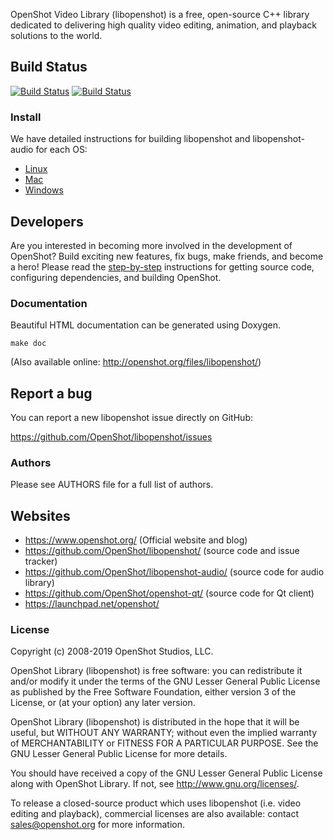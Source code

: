 OpenShot Video Library (libopenshot) is a free, open-source C++ library dedicated to
delivering high quality video editing, animation, and playback solutions to the 
world.

## Build Status

[![Build Status](https://img.shields.io/travis/OpenShot/libopenshot/develop.svg?label=libopenshot)](https://travis-ci.org/OpenShot/libopenshot) [![Build Status](https://img.shields.io/travis/OpenShot/libopenshot-audio/develop.svg?label=libopenshot-audio)](https://travis-ci.org/OpenShot/libopenshot-audio)

### Install

We have detailed instructions for building libopenshot and libopenshot-audio for each OS:

   * [Linux](https://github.com/OpenShot/libopenshot/wiki/Linux-Build-Instructions)
   * [Mac](https://github.com/OpenShot/libopenshot/wiki/Mac-Build-Instructions)
   * [Windows](https://github.com/OpenShot/libopenshot/wiki/Windows-Build-Instructions)

## Developers

Are you interested in becoming more involved in the development of 
OpenShot? Build exciting new features, fix bugs, make friends, and become a hero! 
Please read the [step-by-step](https://github.com/OpenShot/openshot-qt/wiki/Become-a-Developer) 
instructions for getting source code, configuring dependencies, and building OpenShot.

### Documentation

Beautiful HTML documentation can be generated using Doxygen.
```
make doc
```
(Also available online: http://openshot.org/files/libopenshot/)

## Report a bug

You can report a new libopenshot issue directly on GitHub:

https://github.com/OpenShot/libopenshot/issues

### Authors

Please see AUTHORS file for a full list of authors.

## Websites

- https://www.openshot.org/  (Official website and blog)
- https://github.com/OpenShot/libopenshot/ (source code and issue tracker)
- https://github.com/OpenShot/libopenshot-audio/ (source code for audio library)
- https://github.com/OpenShot/openshot-qt/ (source code for Qt client)
- https://launchpad.net/openshot/

### License

Copyright (c) 2008-2019 OpenShot Studios, LLC.

OpenShot Library (libopenshot) is free software: you can redistribute it
and/or modify it under the terms of the GNU Lesser General Public License
as published by the Free Software Foundation, either version 3 of the
License, or (at your option) any later version.

OpenShot Library (libopenshot) is distributed in the hope that it will be
useful, but WITHOUT ANY WARRANTY; without even the implied warranty of
MERCHANTABILITY or FITNESS FOR A PARTICULAR PURPOSE. See the
GNU Lesser General Public License for more details.

You should have received a copy of the GNU Lesser General Public License
along with OpenShot Library. If not, see http://www.gnu.org/licenses/.

To release a closed-source product which uses libopenshot (i.e. video
editing and playback), commercial licenses are also available: contact
sales@openshot.org for more information.
